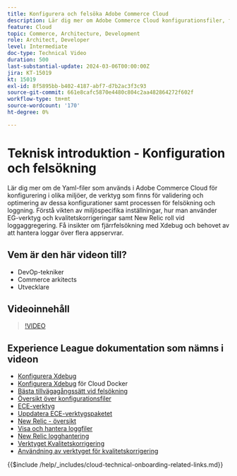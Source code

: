 ```yaml
---
title: Konfigurera och felsöka Adobe Commerce Cloud
description: Lär dig mer om Adobe Commerce Cloud konfigurationsfiler, felsökningsverktyg och logghantering, vilket är nödvändigt för DevOps, systemadministratörer och serverutvecklare.
feature: Cloud
topic: Commerce, Architecture, Development
role: Architect, Developer
level: Intermediate
doc-type: Technical Video
duration: 500
last-substantial-update: 2024-03-06T00:00:00Z
jira: KT-15019
kt: 15019
exl-id: 8f5895bb-b402-4187-abf7-d7b2ac3f3c93
source-git-commit: 661e8cafc5870e4480c804c2aa482864272f602f
workflow-type: tm+mt
source-wordcount: '170'
ht-degree: 0%

---
```


# Teknisk introduktion - Konfiguration och felsökning

Lär dig mer om de Yaml-filer som används i Adobe Commerce Cloud för konfigurering i olika miljöer, de verktyg som finns för validering och optimering av dessa konfigurationer samt processen för felsökning och loggning. Förstå vikten av miljöspecifika inställningar, hur man använder EG-verktyg och kvalitetskorrigeringar samt New Relic roll vid loggaggregering. Få insikter om fjärrfelsökning med Xdebug och behovet av att hantera loggar över flera appservrar.

## Vem är den här videon till?

- DevOp-tekniker
- Commerce arkitects
- Utvecklare

## Videoinnehåll

>[!VIDEO](https://video.tv.adobe.com/v/3427709?learn=on)

## Experience League dokumentation som nämns i videon

- [Konfigurera Xdebug](https://experienceleague.adobe.com/docs/commerce-cloud-service/user-guide/develop/test/debug.html)
- [Konfigurera Xdebug](https://developer.adobe.com/commerce/cloud-tools/docker/test/configure-xdebug/) för Cloud Docker
- [Bästa tillvägagångssätt vid felsökning](https://experienceleague.adobe.com/docs/commerce-operations/implementation-playbook/best-practices/development/debugging.html)
- [Översikt över konfigurationsfiler](https://experienceleague.adobe.com/docs/commerce-cloud-service/user-guide/configure/overview.html)
- [ECE-verktyg](https://experienceleague.adobe.com/docs/commerce-cloud-service/user-guide/dev-tools/ece-tools/package-overview.html)
- [Uppdatera ECE-verktygspaketet](https://experienceleague.adobe.com/docs/commerce-cloud-service/user-guide/dev-tools/ece-tools/update-package.html)
- [New Relic - översikt](https://experienceleague.adobe.com/docs/commerce-cloud-service/user-guide/monitor/new-relic/new-relic-service.html)
- [Visa och hantera loggfiler](https://experienceleague.adobe.com/docs/commerce-cloud-service/user-guide/develop/test/log-locations.html)
- [New Relic logghantering](https://experienceleague.adobe.com/docs/commerce-cloud-service/user-guide/monitor/new-relic/log-management.html)
- [Verktyget Kvalitetskorrigering](https://experienceleague.adobe.com/tools/commerce-quality-patches/index.html)
- [Användning av verktyget för kvalitetskorrigering](https://experienceleague.adobe.com/docs/commerce-operations/tools/quality-patches-tool/usage.html)

{{$include /help/_includes/cloud-technical-onboarding-related-links.md}}

